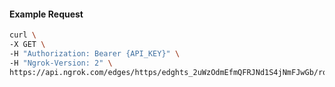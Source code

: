 <!-- Code generated for API Clients. DO NOT EDIT. -->

#### Example Request

```bash
curl \
-X GET \
-H "Authorization: Bearer {API_KEY}" \
-H "Ngrok-Version: 2" \
https://api.ngrok.com/edges/https/edghts_2uWzOdmEfmQFRJNd1S4jNmFJwGb/routes/edghtsrt_2uWzOk199TKRHNXh087PQr9MA5H/ip_restriction
```
